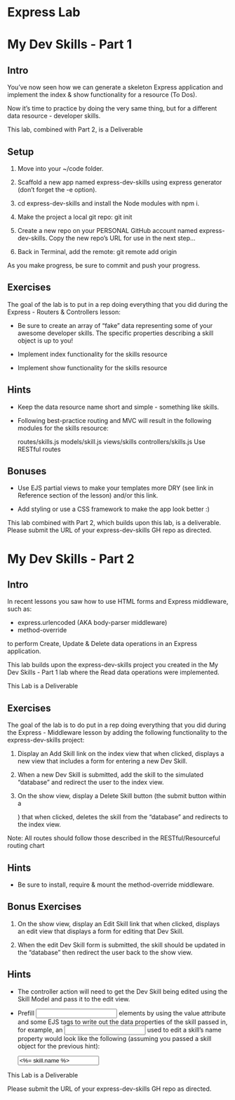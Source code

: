 # Express Lab

# My Dev Skills - Part 1

## Intro

You’ve now seen how we can generate a skeleton Express application and implement the index & show functionality for a resource (To Dos).

Now it’s time to practice by doing the very same thing, but for a different data resource - developer skills.

This lab, combined with Part 2, is a Deliverable

## Setup

1. Move into your ~/code folder.

2. Scaffold a new app named express-dev-skills using express generator (don’t forget the -e option).

3. cd express-dev-skills and install the Node modules with npm i.

4. Make the project a local git repo: git init

5. Create a new repo on your PERSONAL GitHub account named express-dev-skills. Copy the new repo’s URL for use in the next step…

6. Back in Terminal, add the remote: git remote add origin <Paste the URL>

As you make progress, be sure to commit and push your progress.

## Exercises

The goal of the lab is to put in a rep doing everything that you did during the Express - Routers & Controllers lesson:

- Be sure to create an array of “fake” data representing some of your awesome developer skills. The specific properties describing a skill object is up to you!

- Implement index functionality for the skills resource

- Implement show functionality for the skills resource

## Hints

- Keep the data resource name short and simple - something like skills.

- Following best-practice routing and MVC will result in the following modules for the skills resource:

    routes/skills.js
    models/skill.js
    views/skills
    controllers/skills.js
    Use RESTful routes

## Bonuses

- Use EJS partial views to make your templates more DRY (see link in Reference section of the lesson) and/or this link.

- Add styling or use a CSS framework to make the app look better :)

This lab combined with Part 2, which builds upon this lab, is a deliverable. Please submit the URL of your express-dev-skills GH repo as directed.

# My Dev Skills - Part 2

## Intro

In recent lessons you saw how to use HTML forms and Express middleware, such as:

- express.urlencoded (AKA body-parser middleware)
- method-override

to perform Create, Update & Delete data operations in an Express application.

This lab builds upon the express-dev-skills project you created in the My Dev Skills - Part 1 lab where the Read data operations were implemented.

This Lab is a Deliverable

## Exercises

The goal of the lab is to do put in a rep doing everything that you did during the Express - Middleware lesson by adding the following functionality to the express-dev-skills project:

1. Display an Add Skill link on the index view that when clicked, displays a new view that includes a form for entering a new Dev Skill.

2. When a new Dev Skill is submitted, add the skill to the simulated “database” and redirect the user to the index view.

3. On the show view, display a Delete Skill button (the submit button within a <form>) that when clicked, deletes the skill from the “database” and redirects to the index view.

Note: All routes should follow those described in the RESTful/Resourceful routing chart

## Hints

- Be sure to install, require & mount the method-override middleware.

## Bonus Exercises

1. On the show view, display an Edit Skill link that when clicked, displays an edit view that displays a form for editing that Dev Skill.

2. When the edit Dev Skill form is submitted, the skill should be updated in the “database” then redirect the user back to the show view.

## Hints

- The controller action will need to get the Dev Skill being edited using the Skill Model and pass it to the edit view.
- Prefill <input> elements by using the value attribute and some EJS tags to write out the data properties of the skill passed in, for example, an <input> used to edit a skill’s name property would look like the following (assuming you passed a skill object for the previous hint):

  <input type="text" name="name" value="<%= skill.name %>">

This Lab is a Deliverable

Please submit the URL of your express-dev-skills GH repo as directed.